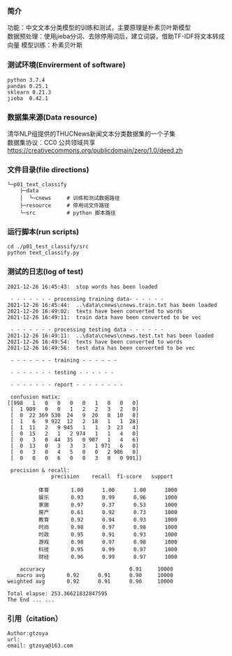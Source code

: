 
### 简介
功能：中文文本分类模型的训练和测试，主要原理是朴素贝叶斯模型   
数据预处理：使用jieba分词、去除停用词后，建立词袋，借助TF-IDF将文本转成向量
模型训练：朴素贝叶斯

### 测试环境(Envirerment of software)
```
python 3.7.4
pandas 0.25.1
sklearn 0.21.3
jieba  0.42.1  
```

### 数据集来源(Data resource)
清华NLP组提供的THUCNews新闻文本分类数据集的一个子集  
数据集协议：CC0 公共领域共享 https://creativecommons.org/publicdomain/zero/1.0/deed.zh  

### 文件目录(file directions)
```
└─p01_text_classify
    ├─data
    │  └─cnews     # 训练和测试数据路径
    ├─resource     # 停用词文件路径 
    └─src          # python 脚本路径
```

### 运行脚本(run scripts)

```
cd ./p01_test_classify/src
python text_classify.py
```

### 测试的日志(log of test)
```
2021-12-26 16:45:43:  stop words has been loaded

 - - - - - - - processing training data- - - - - -
2021-12-26 16:45:44:  ..\data\cnews\cnews.train.txt has been loaded
2021-12-26 16:49:02:  texts have been converted to words
2021-12-26 16:49:11:  train data have been converted to be vec

 - - - - - - - processing testing data - - - - - -
2021-12-26 16:49:11:  ..\data\cnews\cnews.test.txt has been loaded
2021-12-26 16:49:54:  texts have been converted to words
2021-12-26 16:49:56:  test data has been converted to be vec

 - - - - - - - training - - - - - -

 - - - - - - - testing - - - - - -

 - - - - - - - report - - - - - - - - 

 confusion matix:
[[998   1   0   0   0   0   1   0   0   0]
 [  1 989   0   0   1   2   2   3   2   0]
 [  0  22 369 530  24   9  20   8  10   8]
 [  1   6   9 922  12   2  18   1   1  28]
 [  1  11   2   9 945   1   1   3  23   4]
 [  0  15   2   1   2 974   1   1   4   0]
 [  0   3   0  44  35   0 907   1   4   6]
 [  0  13   0   3   3   3   1 971   6   0]
 [  0   3   0   4   5   0   0   2 986   0]
 [  0   0   0   6   0   0   3   0   0 991]]

 precision & recall:
              precision    recall  f1-score   support

          体育       1.00      1.00      1.00      1000
          娱乐       0.93      0.99      0.96      1000
          家居       0.97      0.37      0.53      1000
          房产       0.61      0.92      0.73      1000
          教育       0.92      0.94      0.93      1000
          时尚       0.98      0.97      0.98      1000
          时政       0.95      0.91      0.93      1000
          游戏       0.98      0.97      0.98      1000
          科技       0.95      0.99      0.97      1000
          财经       0.96      0.99      0.97      1000

    accuracy                           0.91     10000
   macro avg       0.92      0.91      0.90     10000
weighted avg       0.92      0.91      0.90     10000

Total elapse: 253.36621832847595
The End ... ...
```

### 引用（citation）
```
Author:gtzoya
url: 
email: gtzoya@163.com
```

